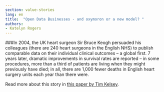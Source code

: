 ```yaml
---
section: value-stories
lang: en
title:  "Open Data Businesses - and oxymoron or a new model? "
authors:
- Katelyn Rogers
---
```


###In 2004, the UK heart surgeon Sir Bruce Keogh persuaded his colleagues (there are 240 heart surgeons in the English NHS) to publish comparable data on their individual clinical outcomes – a global first. 7 years later, dramatic improvements in survival rates are reported – in some procedures, more than a third of patients are living when they might previously have died; in all, there are 1,000 fewer deaths in English heart surgery units each year than there were.

Read more about this story in [this paper by Tim Kelsey](http://www.demographicsusergroup.co.uk/resources/Tim+Kelsey+DUG+2011.pdf). 
